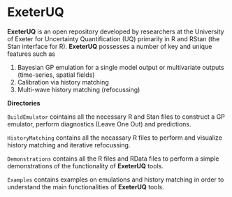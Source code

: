 # ExeterUQ

**ExeterUQ** is an open repository developed by researchers at the University of Exeter for Uncertainty Quantification (UQ) primarily in R and RStan (the Stan interface for R). **ExeterUQ** possesses a number of key and unique features such as 

1. Bayesian GP emulation for a single model output or multivariate outputs (time-series, spatial fields)
2. Calibration via history matching
3. Multi-wave history matching (refocussing)

**Directories**

`BuildEmulator` cointains all the necessary R and Stan files to construct a GP emulator, perform diagnostics (Leave One Out)
and predictions.

`HistoryMatching` contains all the necassary R files to perform and visualize history matching and iterative refocussing.

`Demonstrations` contains all the R files and RData files to perform a simple demonstrations of the functionality of **ExeterUQ** tools.

`Examples` contains examples on emulations and history matching in order to understand the main functionalities of **ExeterUQ** tools.

